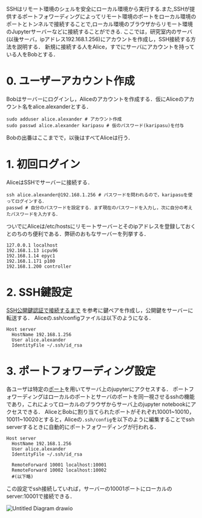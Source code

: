 SSHはリモート環境のシェルを安全にローカル環境から実行する.また,SSHが提供するポートフォワーディングによってリモート環境のポートをローカル環境のポートとトンネルで接続することで,ローカル環境のブラウザからリモート環境のJupyterサーバーなどに接続することができる.
ここでは，研究室内のサーバ(以後サーバ，ipアドレス192.168.1.256)にアカウントを作成し，SSH接続する方法を説明する．
新規に接続する人をAlice，すでにサーバにアカウントを持っている人をBobとする．

# 0. ユーザーアカウント作成
Bobはサーバーにログインし，Aliceのアカウントを作成する．仮にAliceのアカウント名をalice.alexanderとする．
```
sudo adduser alice.alexander # アカウント作成
sudo passwd alice.alexander karipasu # 仮のパスワード(karipasu)を付与
```
Bobの出番はここまでで，以後はすべてAliceは行う．

# 1. 初回ログイン
AliceはSSHでサーバーに接続する．
```
ssh alice.alexander@192.168.1.256 # パスワードを問われるので，karipasuを使ってログインする．
passwd # 自分のパスワードを設定する．まず現在のパスワードを入力し，次に自分の考えたパスワードを入力する．
```

ついでにAliceは/etc/hostsにリモートサーバーとそのipアドレスを登録しておくとのちのち便利である．弊研のおもなサーバーを列挙する．

```
127.0.0.1 localhost
192.168.1.13 icpu96
192.168.1.14 epyc1
192.168.1.171 p100
192.168.1.200 controller

```

# 2. SSH鍵設定
[SSH公開鍵認証で接続するまで](https://qiita.com/kazokmr/items/754169cfa996b24fcbf5) を参考に鍵ペアを作成し，公開鍵をサーバーに転送する．
Aliceの.ssh/configファイルは以下のようになる．
```.ssh/config
Host server
  HostName 192.168.1.256
  User alice.alexander
  IdentityFile ~/.ssh/id_rsa
```

# 3. ポートフォワーディング設定
各ユーザは特定の[ポート](https://wa3.i-3-i.info/word1774.html)を用いてサーバ上のjupyterにアクセスする．
ポートフォワーディングはローカルのポートとサーバのポートを同一視させるsshの機能であり，これによってローカルのブラウザからサーバ上のjupyter notebookにアクセスできる．
AliceとBobに割り当てられたポートがそれぞれ10001\~10010， 10011\~10020とすると，Aliceの```.ssh/config```を以下のように編集することでssh serverするときに自動的にポートフォワーディングが行われる．

```.ssh/config
Host server
  HostName 192.168.1.256
  User alice.alexander
  IdentityFile ~/.ssh/id_rsa

  RemoteForward 10001 localhost:10001
  RemoteForward 10002 localhost:10002
  #(以下略)
```
この設定でssh接続していれば，サーバーの10001ポートにローカルのserver:10001で接続できる．

![Untitled Diagram drawio](https://github.com/user-attachments/assets/420a7a2b-ebee-4086-87c5-775a85d47d84)
